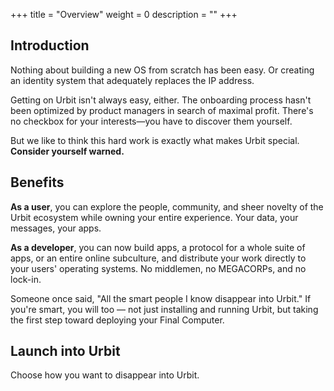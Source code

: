 +++
title = "Overview"
weight = 0
description = ""
+++

## Introduction

Nothing about building a new OS from scratch has been easy. Or creating an identity system that adequately replaces the IP address.

Getting on Urbit isn't always easy, either. The onboarding process hasn't been optimized by product managers in search of maximal profit. There's no checkbox for your interests—you have to discover them yourself.

But we like to think this hard work is exactly what makes Urbit special. **Consider yourself warned.**

## Benefits

**As a user**, you can explore the people, community, and sheer novelty of the Urbit ecosystem while owning your entire experience. Your data, your messages, your apps.

**As a developer**, you can now build apps, a protocol for a whole suite of apps, or an entire online subculture, and distribute your work directly to your users' operating systems. No middlemen, no MEGACORPs, and no lock-in.

Someone once said, "All the smart people I know disappear into Urbit." If you're smart, you will too — not just installing and running Urbit, but taking the first step toward deploying your Final Computer.

## Launch into Urbit

Choose how you want to disappear into Urbit.
